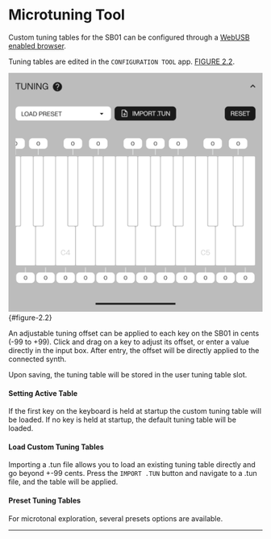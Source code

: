 # Microtuning Tool

<article>

Custom tuning tables for the SB01 can be configured through a [WebUSB enabled browser](#browser-chart).

Tuning tables are edited in the `CONFIGURATION TOOL` app. [FIGURE 2.2](#figure-2.2).

![FIGURE 2.2](assets/control-tuning-table-light.png){#figure-2.2}

An adjustable tuning offset can be applied to each key on the SB01 in cents (-99 to +99). Click and drag on a key to adjust its offset, or enter a value directly in the input box. After entry, the offset will be directly applied to the connected synth.

Upon saving, the tuning table will be stored in the user tuning table slot.

#### Setting Active Table

If the first key on the keyboard is held at startup the custom tuning table will be loaded. If no key is held at startup, the default tuning table will be loaded.

#### Load Custom Tuning Tables

 Importing a .tun file allows you to load an existing tuning table directly and go beyond +-99 cents. Press the `IMPORT .TUN` button and navigate to a .tun file, and the table will be applied.

#### Preset Tuning Tables

 For microtonal exploration, several presets options are available.

</article>

---
